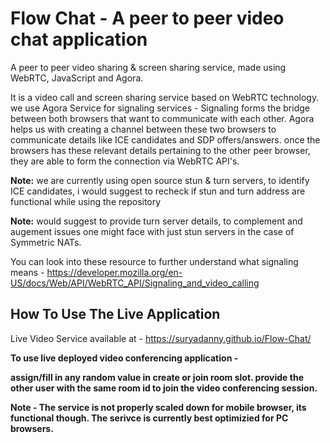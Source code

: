 # Flow Chat - A peer to peer video chat application #
A peer to peer video sharing &amp; screen sharing service, made using WebRTC, JavaScript and Agora. 


It is a video call and screen sharing service based on WebRTC technology. we use Agora Service for signaling services - Signaling forms the bridge between both browsers that want to communicate with each other. Agora helps us with creating a channel between these two browsers to communicate  details like ICE candidates and SDP offers/answers. once the browsers has these relevant details pertaining to the other peer browser, they are able to form the connection via WebRTC API's.

**Note:** we are currently using open source stun & turn servers, to identify ICE candidates, i would suggest to recheck if stun and turn address are functional while using the repository

**Note:** would suggest to provide turn server details, to complement and augement issues one might face with just stun servers in the case of Symmetric NATs.

You can look into these resource to further understand what signaling means - https://developer.mozilla.org/en-US/docs/Web/API/WebRTC_API/Signaling_and_video_calling




## How To Use The Live Application ##

Live Video Service available at - https://suryadanny.github.io/Flow-Chat/

**To use live deployed video conferencing application  -**

**assign/fill in any random value in create or join room slot.
provide the other user with the same room id to join the video conferencing session.**

**Note - The service is not properly scaled down for mobile browser, its functional though. The serivce is currently best optimizied for PC browsers.**
